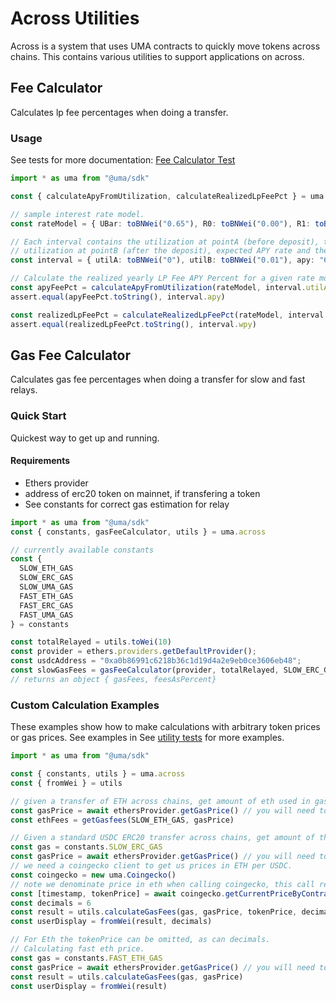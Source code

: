 # Across Utilities

Across is a system that uses UMA contracts to quickly move tokens across chains. This contains various utilities to support applications
on across.

## Fee Calculator

Calculates lp fee percentages when doing a transfer.

### Usage

See tests for more documentation: [Fee Calculator Test]("./feeCalculator.test.ts")

```ts
import * as uma from "@uma/sdk"

const { calculateApyFromUtilization, calculateRealizedLpFeePct } = uma.across.feeCalculator

// sample interest rate model.
const rateModel = { UBar: toBNWei("0.65"), R0: toBNWei("0.00"), R1: toBNWei("0.08"), R2: toBNWei("1.00") }

// Each interval contains the utilization at pointA (before deposit), the
// utilization at pointB (after the deposit), expected APY rate and the expected weekly rate.
const interval = { utilA: toBNWei("0"), utilB: toBNWei("0.01"), apy: "615384615384600", wpy: "11830749673498" }

// Calculate the realized yearly LP Fee APY Percent for a given rate model, utilization before and after the deposit.
const apyFeePct = calculateApyFromUtilization(rateModel, interval.utilA, interval.utilB)
assert.equal(apyFeePct.toString(), interval.apy)

const realizedLpFeePct = calculateRealizedLpFeePct(rateModel, interval.utilA, interval.utilB).toString()
assert.equal(realizedLpFeePct.toString(), interval.wpy)
```

## Gas Fee Calculator

Calculates gas fee percentages when doing a transfer for slow and fast relays.

### Quick Start

Quickest way to get up and running.

#### Requirements

- Ethers provider
- address of erc20 token on mainnet, if transfering a token
- See constants for correct gas estimation for relay

```ts
import * as uma from "@uma/sdk"
const { constants, gasFeeCalculator, utils } = uma.across

// currently available constants
const {
  SLOW_ETH_GAS
  SLOW_ERC_GAS
  SLOW_UMA_GAS
  FAST_ETH_GAS
  FAST_ERC_GAS
  FAST_UMA_GAS
} = constants

const totalRelayed = utils.toWei(10)
const provider = ethers.providers.getDefaultProvider();
const usdcAddress = "0xa0b86991c6218b36c1d19d4a2e9eb0ce3606eb48";
const slowGasFees = gasFeeCalculator(provider, totalRelayed, SLOW_ERC_GAS, usdcAddress);
// returns an object { gasFees, feesAsPercent}

```

### Custom Calculation Examples

These examples show how to make calculations with arbitrary token prices or gas prices. See examples in
See [utility tests](./utils.test.ts) for more examples.

```ts
import * as uma from "@uma/sdk"

const { constants, utils } = uma.across
const { fromWei } = utils

// given a transfer of ETH across chains, get amount of eth used in gas for a slow transaction
const gasPrice = await ethersProvider.getGasPrice() // you will need to get an estimate from provider. This returns gas price in wei.
const ethFees = getGasfees(SLOW_ETH_GAS, gasPrice)

// Given a standard USDC ERC20 transfer across chains, get amount of the token used in gas for a slow transaction.
const gas = constants.SLOW_ERC_GAS
const gasPrice = await ethersProvider.getGasPrice() // you will need to get an estimate from provider
// we need a coingecko client to get us prices in ETH per USDC.
const coingecko = new uma.Coingecko()
// note we denominate price in eth when calling coingecko, this call returns [timestamp,price], but we only care about price
const [timestamp, tokenPrice] = await coingecko.getCurrentPriceByContract(usdcAddress, "eth")
const decimals = 6
const result = utils.calculateGasFees(gas, gasPrice, tokenPrice, decimals)
const userDisplay = fromWei(result, decimals)

// For Eth the tokenPrice can be omitted, as can decimals.
// Calculating fast eth price.
const gas = constants.FAST_ETH_GAS
const gasPrice = await ethersProvider.getGasPrice() // you will need to get an estimate from provider
const result = utils.calculateGasFees(gas, gasPrice)
const userDisplay = fromWei(result)
```
